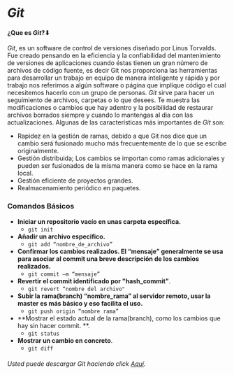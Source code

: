 # *Git*
#### ¿Que es *Git*?⬇

*Git*, es un software de control de versiones diseñado por Linus Torvalds. Fue creado pensando en la eficiencia y la confiabilidad del mantenimiento de versiones de aplicaciones cuando éstas tienen un gran número de archivos de código fuente, es decir Git nos proporciona las herramientas para desarrollar un trabajo en equipo de manera inteligente y rápida y por trabajo nos referimos a algún software o página que implique código el cual necesitemos hacerlo con un grupo de personas. *Git* sirve para hacer un seguimiento de archivos, carpetas o lo que desees. Te muestra las modificaciones o cambios que hay adentro y la posibilidad de restaurar archivos borrados siempre y cuando lo mantengas al dia con las actualizaciones. Algunas de las características más importantes de *Git* son:
* Rapidez en la gestión de ramas, debido a que Git nos dice que un cambio será fusionado mucho más frecuentemente de lo que se escribe originalmente.
* Gestión distribuida; Los cambios se importan como ramas adicionales y pueden ser fusionados de la misma manera como se hace en la rama local.
* Gestión eficiente de proyectos grandes.
* Realmacenamiento periódico en paquetes.
### Comandos Básicos 
* **Iniciar un repositorio vacío en unas carpeta específica.**
  * ``` git init ```
* **Añadir un archivo especifico.**
  * ``` git add “nombre_de_archivo” ```
* **Confirmar los cambios realizados. El “mensaje” generalmente se usa para asociar al commit una breve descripción de los cambios realizados.**
  * ``` git commit –m “mensaje” ```
* **Revertir el commit identificado por "hash_commit"**.
  * ``` git revert “nombre del archivo" ```
* **Subir la rama(branch) “nombre_rama” al servidor remoto, usar la master es más básico y eso facilita el uso.**
  * ``` git push origin “nombre rama” ```
* **Mostrar el estado actual de la rama(branch), como los cambios que hay sin hacer commit. **.
  * ``` git status ```
* **Mostrar un cambio en concreto**.
  * ``` git diff ```

###### Usted puede descargar *Git* haciendo click [Aquí](https://git-scm.com/downloads).
